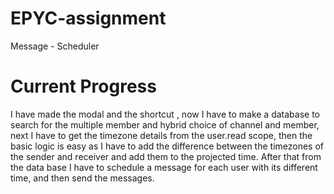 # EPYC-assignment
Message - Scheduler
# Current Progress
I have made the modal and the shortcut , now I have to make a database to search for the multiple member and hybrid choice of channel and member, next I have to get the timezone details from the user.read scope, then the basic logic is easy as I have to add the difference between the timezones of the sender and receiver and add them to the projected time. After that from the data base I have to schedule a message for each user with its different time, and then send the messages. 
